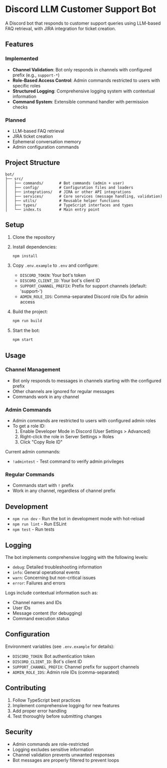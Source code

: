 # Discord LLM Customer Support Bot

A Discord bot that responds to customer support queries using LLM-based FAQ retrieval, with JIRA integration for ticket creation.

## Features

### Implemented
- **Channel Validation**: Bot only responds in channels with configured prefix (e.g., `support-*`)
- **Role-Based Access Control**: Admin commands restricted to users with specific roles
- **Structured Logging**: Comprehensive logging system with contextual information
- **Command System**: Extensible command handler with permission checks

### Planned
- LLM-based FAQ retrieval
- JIRA ticket creation
- Ephemeral conversation memory
- Admin configuration commands

## Project Structure

```
bot/
├── src/
│   ├── commands/       # Bot commands (admin + user)
│   ├── config/         # Configuration files and loaders
│   ├── integrations/   # JIRA or other API integrations
│   ├── services/       # Core services (message handling, validation)
│   ├── utils/          # Reusable helper functions
│   ├── types/          # TypeScript interfaces and types
│   └── index.ts        # Main entry point
```

## Setup

1. Clone the repository
2. Install dependencies:
   ```bash
   npm install
   ```
3. Copy `.env.example` to `.env` and configure:
   - `DISCORD_TOKEN`: Your bot's token
   - `DISCORD_CLIENT_ID`: Your bot's client ID
   - `SUPPORT_CHANNEL_PREFIX`: Prefix for support channels (default: 'support-')
   - `ADMIN_ROLE_IDS`: Comma-separated Discord role IDs for admin access
   
4. Build the project:
   ```bash
   npm run build
   ```
5. Start the bot:
   ```bash
   npm start
   ```

## Usage

### Channel Management
- Bot only responds to messages in channels starting with the configured prefix
- Other channels are ignored for regular messages
- Commands work in any channel

### Admin Commands
- Admin commands are restricted to users with configured admin roles
- To get a role ID:
  1. Enable Developer Mode in Discord (User Settings > Advanced)
  2. Right-click the role in Server Settings > Roles
  3. Click "Copy Role ID"

Current admin commands:
- `!admintest` - Test command to verify admin privileges

### Regular Commands
- Commands start with `!` prefix
- Work in any channel, regardless of channel prefix

## Development

- `npm run dev` - Run the bot in development mode with hot-reload
- `npm run lint` - Run ESLint
- `npm test` - Run tests

## Logging

The bot implements comprehensive logging with the following levels:
- `debug`: Detailed troubleshooting information
- `info`: General operational events
- `warn`: Concerning but non-critical issues
- `error`: Failures and errors

Logs include contextual information such as:
- Channel names and IDs
- User IDs
- Message content (for debugging)
- Command execution status

## Configuration

Environment variables (see `.env.example` for details):
- `DISCORD_TOKEN`: Bot authentication token
- `DISCORD_CLIENT_ID`: Bot's client ID
- `SUPPORT_CHANNEL_PREFIX`: Channel prefix for support channels
- `ADMIN_ROLE_IDS`: Admin role IDs (comma-separated)

## Contributing

1. Follow TypeScript best practices
2. Implement comprehensive logging for new features
3. Add proper error handling
4. Test thoroughly before submitting changes

## Security

- Admin commands are role-restricted
- Logging excludes sensitive information
- Channel validation prevents unwanted responses
- Bot messages are properly filtered to prevent loops
